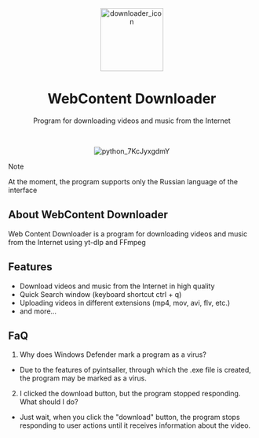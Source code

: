 <div align=center>
  
  <img width="128" alt="downloader_icon" src="https://github.com/user-attachments/assets/1ec4b23f-3328-428b-a8e7-e262db4ab7e3">
  
  <h1 align=center>WebContent Downloader</h1>
  <p align=center>Program for downloading videos and music from the Internet</p>

  <br>
  
  ![python_7KcJyxgdmY](https://github.com/user-attachments/assets/b4f4855b-e544-4edb-b137-b71cf31c7b38)

</div>

>[!NOTE]
>At the moment, the program supports only the Russian language of the interface

## About WebContent Downloader
Web Content Downloader is a program for downloading videos and music from the Internet using yt-dlp and FFmpeg

## Features
- Download videos and music from the Internet in high quality
- Quick Search window (keyboard shortcut ctrl + q)
- Uploading videos in different extensions (mp4, mov, avi, flv, etc.)
- and more...

## FaQ
1. Why does Windows Defender mark a program as a virus?
- Due to the features of pyintsaller, through which the .exe file is created, the program may be marked as a virus.
2. I clicked the download button, but the program stopped responding. What should I do?
- Just wait, when you click the "download" button, the program stops responding to user actions until it receives information about the video.
